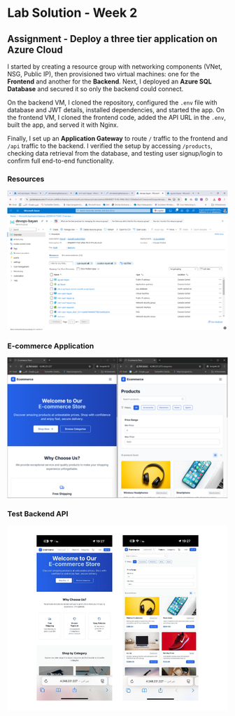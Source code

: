 # Lab Solution - Week 2

## Assignment - Deploy a three tier application on Azure Cloud


I started by creating a resource group with networking components (VNet, NSG, Public IP), then provisioned two virtual machines: one for the **Frontend** and another for the **Backend**. Next, I deployed an **Azure SQL Database** and secured it so only the backend could connect.  

On the backend VM, I cloned the repository, configured the `.env` file with database and JWT details, installed dependencies, and started the app. On the frontend VM, I cloned the frontend code, added the API URL in the `.env`, built the app, and served it with Nginx.  

Finally, I set up an **Application Gateway** to route `/` traffic to the frontend and `/api` traffic to the backend. I verified the setup by accessing `/products`, checking data retrieval from the database, and testing user signup/login to confirm full end-to-end functionality.  



### Resources  
![Resources](./1-Resources.png)

### E-commerce Application  
![E-commerce App](./6-E-commerce.png)

### Test Backend API  
![Test Backend](./7-Test-Backend.png)

